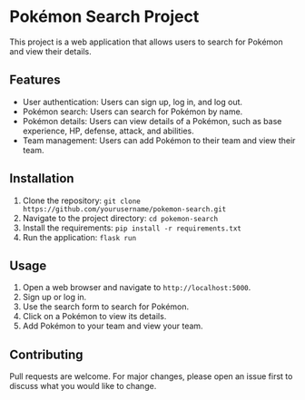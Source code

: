 # Pokémon Search Project

This project is a web application that allows users to search for Pokémon and view their details.

## Features

- User authentication: Users can sign up, log in, and log out.
- Pokémon search: Users can search for Pokémon by name.
- Pokémon details: Users can view details of a Pokémon, such as base experience, HP, defense, attack, and abilities.
- Team management: Users can add Pokémon to their team and view their team.

## Installation

1. Clone the repository: `git clone https://github.com/yourusername/pokemon-search.git`
2. Navigate to the project directory: `cd pokemon-search`
3. Install the requirements: `pip install -r requirements.txt`
4. Run the application: `flask run`

## Usage

1. Open a web browser and navigate to `http://localhost:5000`.
2. Sign up or log in.
3. Use the search form to search for Pokémon.
4. Click on a Pokémon to view its details.
5. Add Pokémon to your team and view your team.

## Contributing

Pull requests are welcome. For major changes, please open an issue first to discuss what you would like to change.
